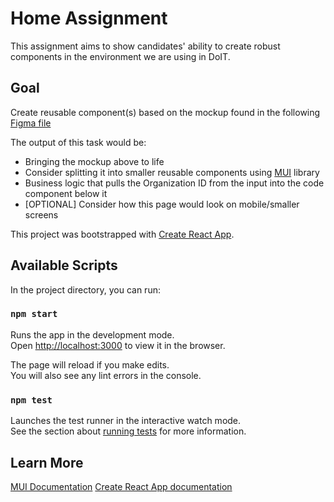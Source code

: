 # Home Assignment

This assignment aims to show candidates' ability to create robust components in the environment we are using in DoIT.

## Goal
Create reusable component(s) based on the mockup found in the following [Figma file](https://www.figma.com/file/kvu15ZtSRfVPyymcWvdVkV/UX-Developer---Task?node-id=1%3A954)

The output of this task would be:

- Bringing the mockup above to life 
- Consider splitting it into smaller reusable components using [MUI](https://mui.com) library
- Business logic that pulls the Organization ID from the input into the code component below it
- [OPTIONAL] Consider how this page would look on mobile/smaller screens

This project was bootstrapped with [Create React App](https://github.com/facebook/create-react-app).

## Available Scripts

In the project directory, you can run:

### `npm start`

Runs the app in the development mode.\
Open [http://localhost:3000](http://localhost:3000) to view it in the browser.

The page will reload if you make edits.\
You will also see any lint errors in the console.

### `npm test`

Launches the test runner in the interactive watch mode.\
See the section about [running tests](https://facebook.github.io/create-react-app/docs/running-tests) for more information.


## Learn More

[MUI Documentation](https://mui.com/material-ui/getting-started/usage/)
[Create React App documentation](https://facebook.github.io/create-react-app/docs/getting-started)

